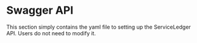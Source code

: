 # Swagger API
This section simply contains the yaml file to setting up the ServiceLedger API. Users do not need to modify it.